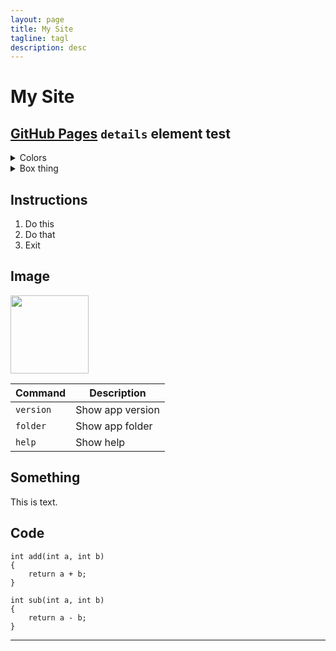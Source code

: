 ```yaml
---
layout: page
title: My Site
tagline: tagl
description: desc
---
```



# My Site
## [GitHub Pages](https://pages.github.com/) `details` element test
<details>
  
<summary>Colors</summary>

* **Red**
* **Yellow**
* **Green**

</details>

<details>
<summary>Box thing</summary>

| Rank | User      | Username |
|-----:|-----------|----------|
|     1| John      | aaa      |
|     2| Matt      | asdsa    |
|     3| Bob       | asdf     |

</details>

## Instructions
1. Do this
2. Do that
3. Exit

## Image
<picture>
  <img src="https://user-images.githubusercontent.com/25423296/163456779-a8556205-d0a5-45e2-ac17-42d089e3c3f8.png" width='125'>
</picture>

| Command | Description |
| --- | --- |
| `version` | Show app version |
| `folder` | Show app folder |
| `help` | Show help |

## Something
This is text.

## Code
```
int add(int a, int b)
{
    return a + b;
}
```
```
int sub(int a, int b)
{
    return a - b;
}
```


---
